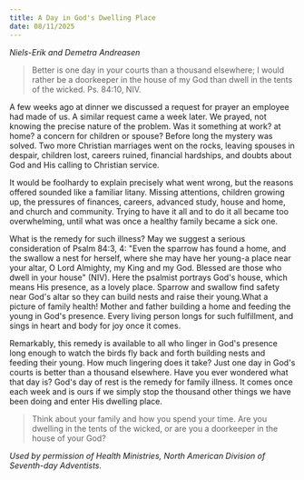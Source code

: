 ```yaml
---
title: A Day in God's Dwelling Place
date: 08/11/2025
---
```


_Niels-Erik and Demetra Andreasen_

> <p></p>
> Better is one day in your courts than a thousand elsewhere; I would rather be a doorkeeper in the house of my God than dwell in the tents of the wicked. Ps. 84:10, NIV.

A few weeks ago at dinner we discussed a request for prayer an employee had made of us. A similar request came a week later. We prayed, not knowing the precise nature of the problem. Was it something at work? at home? a concern for children or spouse? Before long the mystery was solved. Two more Christian marriages went on the rocks, leaving spouses in despair, children lost, careers ruined, financial hardships, and doubts about God and His calling to Christian service.

It would be foolhardy to explain precisely what went wrong, but the reasons offered sounded like a familiar litany. Missing attentions, children growing up, the pressures of finances, careers, advanced study, house and home, and church and community. Trying to have it all and to do it all became too overwhelming, until what was once a healthy family became a sick one.

What is the remedy for such illness? May we suggest a serious consideration of Psalm 84:3, 4: "Even the sparrow has found a home, and the swallow a nest for herself, where she may have her young-a place near your altar, O Lord Almighty, my King and my God. Blessed are those who dwell in your house" (NIV). Here the psalmist portrays God's house, which means His presence, as a lovely place. Sparrow and swallow find safety near God's altar so they can build nests and raise their young.What a picture of family health! Mother and father building a home and feeding the young in God's presence. Every living person longs for such fulfillment, and sings in heart and body for joy once it comes.

Remarkably, this remedy is available to all who linger in God's presence long enough to watch the birds fly back and forth building nests and feeding their young. How much lingering does it take? Just one day in God's courts is better than a thousand elsewhere. Have you ever wondered what that day is? God's day of rest is the remedy for family illness. It comes once each week and is ours if we simply stop the thousand other things we have been doing and enter His dwelling place.

> <callout></callout>
> Think about your family and how you spend your time. Are you dwelling in the tents of the wicked, or are you a doorkeeper in the house of your God?

_Used by permission of Health Ministries, North American Division of Seventh-day Adventists._